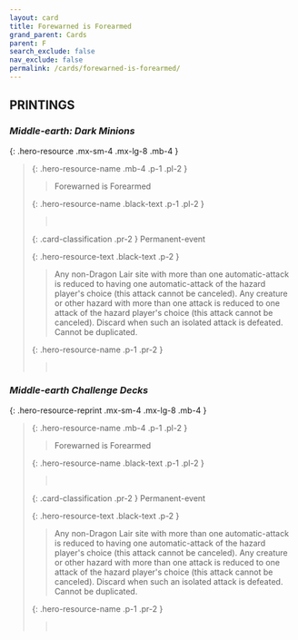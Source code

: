 ```yaml
---
layout: card
title: Forewarned is Forearmed
grand_parent: Cards
parent: F
search_exclude: false
nav_exclude: false
permalink: /cards/forewarned-is-forearmed/
---
```


## PRINTINGS


### _Middle-earth: Dark Minions_

{: .hero-resource .mx-sm-4 .mx-lg-8 .mb-4 }
> {: .hero-resource-name .mb-4 .p-1 .pl-2 }
> > <div class="card-mp"></div>
> > <div class="card-name">Forewarned is Forearmed</div>
>
> {: .hero-resource-name .black-text .p-1 .pl-2 }
> > &nbsp;
>
> {: .card-classification .pr-2 }
> Permanent-event
>
> {: .hero-resource-text .black-text .p-2 }
> > Any non-Dragon Lair site with more than one automatic-attack is reduced to having one automatic-attack of the hazard player's choice (this attack cannot be canceled). Any creature or other hazard with more than one attack is reduced to one attack of the hazard player's choice (this attack cannot be canceled). Discard when such an isolated attack is defeated. Cannot be duplicated.  
> 
> {: .hero-resource-name .p-1 .pr-2 }
> > <div class="card-shield"></div>
> > <div class="card-corruption">&nbsp;</div>

### _Middle-earth Challenge Decks_

{: .hero-resource-reprint .mx-sm-4 .mx-lg-8 .mb-4 }
> {: .hero-resource-name .mb-4 .p-1 .pl-2 }
> > <div class="card-mp"></div>
> > <div class="card-name">Forewarned is Forearmed</div>
>
> {: .hero-resource-name .black-text .p-1 .pl-2 }
> > &nbsp;
>
> {: .card-classification .pr-2 }
> Permanent-event
>
> {: .hero-resource-text .black-text .p-2 }
> > Any non-Dragon Lair site with more than one automatic-attack is reduced to having one automatic-attack of the hazard player's choice (this attack cannot be canceled). Any creature or other hazard with more than one attack is reduced to one attack of the hazard player's choice (this attack cannot be canceled). Discard when such an isolated attack is defeated. Cannot be duplicated.  
> 
> {: .hero-resource-name .p-1 .pr-2 }
> > <div class="card-shield"></div>
> > <div class="card-corruption">&nbsp;</div>
